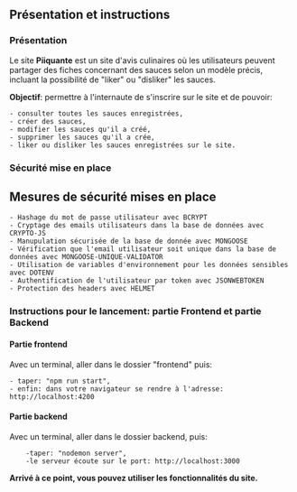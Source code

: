 ## Présentation et instructions

### Présentation

Le site **Piiquante** est un site d'avis culinaires où les utilisateurs peuvent partager des fiches concernant des sauces selon un modèle précis, incluant la possibilité de "liker" ou "disliker" les sauces.

**Objectif**: permettre à l'internaute de s'inscrire sur le site et de pouvoir:

    - consulter toutes les sauces enregistrées,
    - créer des sauces,
    - modifier les sauces qu'il a créé,
    - supprimer les sauces qu'il a crée,
    - liker ou disliker les sauces enregistrées sur le site.

### Sécurité mise en place
## Mesures de sécurité mises en place

    - Hashage du mot de passe utilisateur avec BCRYPT
    - Cryptage des emails utilisateurs dans la base de données avec CRYPTO-JS
    - Manupulation sécurisée de la base de donnée avec MONGOOSE
    - Vérification que l'email utilisateur soit unique dans la base de données avec MONGOOSE-UNIQUE-VALIDATOR
    - Utilisation de variables d'environnement pour les données sensibles avec DOTENV
    - Authentification de l'utilisateur par token avec JSONWEBTOKEN
    - Protection des headers avec HELMET

### Instructions pour le lancement: partie Frontend et partie Backend

#### Partie frontend

Avec un terminal, aller dans le dossier "frontend" puis:

    - taper: "npm run start",
    - enfin: dans votre navigateur se rendre à l'adresse: http://localhost:4200 

#### Partie backend

Avec un terminal, aller dans le dossier backend, puis:

        -taper: "nodemon server",
        -le serveur écoute sur le port: http://localhost:3000

**Arrivé à ce point, vous pouvez utiliser les fonctionnalités du site.**
